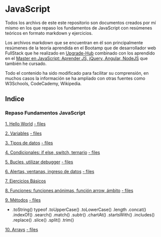 # JavaScript
Todos los archivs de este este repositorio son documentos creados por mí mismo en los que repaso los fundamentos de JavaScript con resúmenes teóricos en formato markdown y ejercicios.

Los archivos markdown que se encuentran en él son principalmente resúmenes de la teoría aprendida en el Bootamp que de desarrollador web FullStack que he realizado en [Upgrade-Hub](https://pro.upgrade-hub.com/) combinado con los aprendido en el [Master en JavaScript: Aprender JS, jQuery, Angular, NodeJS](https://www.udemy.com/course/master-en-javascript-aprender-js-jquery-angular-nodejs-y-mas/) que también he cursado.

Todo el contenido ha sido modificado para facilitar su comprensión, en muchos casos la información se ha ampliado con otras fuentes como W3Schools, CodeCademy, Wikipedia.

## Indice

### Repaso Fundamentos JavaScript
[1. Hello World](/01-HelloWorld/1helloWorld.md)
[- files](/01-HelloWorld)

[2. Variables](/02-Variables/2.variables_modo_estricto.md)
[- files](/02-Variables)

[3. Tipos de datos](/03-tiposDatos/tiposDatos.md)
[- files](/03-tiposDatos)

[4. Condicionales: if else, switch, ternario](/04-CondicionalesSwitchTernario/ifElseSwitchTernario.md)
[- files](/04-CondicionalesSwitchTernario)

[5. Bucles, utilizar debugger](/05-Bucles/Bucles.md)
[- files](/05-Bucles)

[6. Alertas, ventanas, ingreso de datos](/06-AlertasVentanasIngresoDatos/ventanas.md)
[- files](/06-AlertasVentanasIngresoDatos)

[7. Ejercicios Básicos](/07-EjerciciosBasicos)

[8. Funciones: funciones anónimas, función arrow, ámbito](/08-Funciones/funcionesAmbitoArrow.md)
[- files](/08-Funciones)

[9. Métodos](/09-Metodos/metodos.md)
[- files](/09-Metodos)


* .toString()
typeof
.toUpperCase()
.toLowerCase()
.length
.concat()
.indexOf()
.search()
.match()
.subtr()
.chartAt()
.startsWith()
.includes()
.replace()
.slice()
.split()
.trim()

[10. Arrays](/10-Arrays/arrays.md)
[- files](/10-Arrays)
